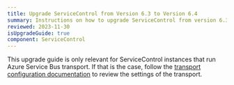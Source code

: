 ```yaml
---
title: Upgrade ServiceControl from Version 6.3 to Version 6.4
summary: Instructions on how to upgrade ServiceControl from version 6.3 to 6.4
reviewed: 2023-11-30
isUpgradeGuide: true
component: ServiceControl
---
```


This upgrade guide is only relevant for ServiceControl instances that run Azure Service Bus transport. If that is the case, follow the [transport configuration documentation](/servicecontrol/transports.md#azure-service-bus) to review the settings of the transport.